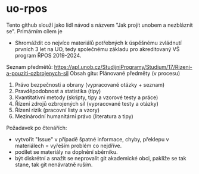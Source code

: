 # uo-rpos
Tento github slouží jako lidl návod s názvem "Jak projít unobem a nezbláznit se".
Primárním cílem je
- Shromáždit co nejvíce materiálů potřebných k úspěšnému zvládnutí prvních 3 let na UO, tedy společnému základu pro akreditovaný VŠ program ŘPOS 2019-2024.

Seznam předmětů:
https://apl.unob.cz/StudijniProgramy/Studium/17/Rizeni-a-pouziti-ozbrojenych-sil
Obsah gitu:
Plánované předměty (v procesu)
1. Právo bezpečnosti a obrany (vypracované otázky + seznam)
2. Pravděpodobnost a statistika (tipy)
3. Kvantitativní metody (skripty, tipy a vzorové testy a práce)
4. Řízení zdrojů ozbrojených sil (vypracované testy a otázky)
5. Řízení rizik (pracovní listy a vzory)
6. Mezinárodní humanitární právo (literatura a tipy)

Požadavek po čtenářích:
- vytvořit "Issue" v případě špatné informace, chyby, překlepu v materiálech = vyřeším problém co nejdříve.
- podílet se materiály na doplnění sběrníku.
- být diskrétní a snažit se neprovalit git akademické obci, pakliže se tak stane, tak git nenávratně ruším.
